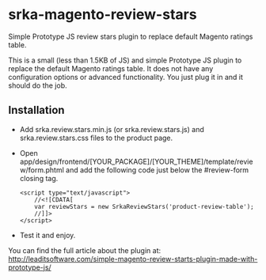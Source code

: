 srka-magento-review-stars
=========================

Simple Prototype JS review stars plugin to replace default Magento ratings table.

This is a small (less than 1.5KB of JS) and simple Prototype JS plugin to replace the default Magento ratings table. It does not have any configuration options or advanced functionality. You just plug it in and it should do the job. 


Installation
---------------
  * Add srka.review.stars.min.js (or srka.review.stars.js) and srka.review.stars.css files to the product page.
  * Open app/design/frontend/[YOUR_PACKAGE]/[YOUR_THEME]/template/review/form.phtml and add the following code just below the #review-form closing tag.

	```
	<script type="text/javascript">
		//<![CDATA[
		var reviewStars = new SrkaReviewStars('product-review-table');
		//]]>
	</script>
	```
  * Test it and enjoy.

You can find the full article about the plugin at: http://leaditsoftware.com/simple-magento-review-starts-plugin-made-with-prototype-js/
